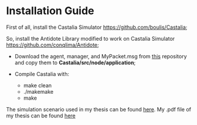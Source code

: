 # Installation Guide

First of all, install the Castalia Simulator https://github.com/boulis/Castalia;

So, install the Antidote Library modified to work on Castalia Simulator https://github.com/conqlima/Antidote;

  * Download the agent, manager, and MyPacket.msg from [this](https://github.com/conqlima/11073PhdApplication) repository and copy them to **Castalia/src/node/application**;

  * Compile Castalia with:
    * make clean
    * ./makemake
    * make
    
The simulation scenario used in my thesis can be found [here](https://github.com/conqlima/Castalia/blob/master/Simulations/meuTest/omnetpp.ini).
My .pdf file of my thesis can be found [here](https://drive.google.com/file/d/1Toe-uZaY3syyk9FWuFovetMY148dqs5j/view?usp=sharing)

